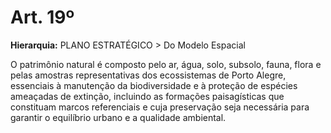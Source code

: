 # Art. 19º

**Hierarquia:** PLANO ESTRATÉGICO > Do Modelo Espacial

O patrimônio natural é composto pelo ar, água, solo, subsolo, fauna, flora e pelas amostras representativas dos ecossistemas de Porto Alegre, essenciais à manutenção da biodiversidade e à proteção de espécies ameaçadas de extinção, incluindo as formações paisagísticas que constituam marcos referenciais e cuja preservação seja necessária para garantir o equilíbrio urbano e a qualidade ambiental.






